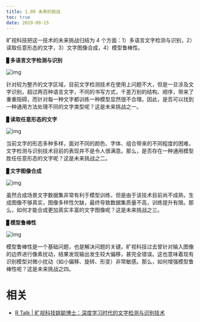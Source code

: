 ```yaml
---
title: 1.09 未来的挑战
toc: true
date: 2019-09-15
---
```

旷视科技把这一技术的未来挑战归结为 4 个方面：1）多语言文字检测与识别，2）读取任意形态的文字，3）文字图像合成，4）模型鲁棒性。

▊**多语言文字检测与识别**

![img](https://pic4.zhimg.com/80/v2-a7d35d15d77ac4d4e1694135976c0eff_hd.jpg)

针对较为整齐的文字区域，目前文字检测技术在使用上问题不大，但是一旦涉及文字识别，超过两百种语言文字，不同的书写方式，千差万别的结构、顺序，带来了重重阻碍，而针对每一种文字都训练一种模型显然很不合理。因此，是否可以找到一种通用方法处理不同的文字类型呢？这是未来挑战之一。

▊**读取任意形态的文字**

![img](https://pic2.zhimg.com/80/v2-4ed28c44b12718e02113dddf6abd38a1_hd.jpg)

当前文字的形态多种多样，面对不同的颜色、字体、组合带来的不同程度的困难，文字检测与识别技术目前的表现并不是令人很满意。那么，是否存在一种通用模型胜任任意形态的文字呢？这是未来挑战之二。

▊**文字图像合成**

![img](https://pic1.zhimg.com/80/v2-28d113f32518c67bfef9ef8b05dcd4c8_hd.jpg)

虽然合成场景文字数据集非常有利于模型训练，但是由于该技术目前尚不成熟，生成图像不够真实，图像多样性欠缺，最终导致数据集质量不高，训练提升有限。那么，如何才能合成更加真实丰富的文字图像呢？这是未来挑战之三。

▊**模型鲁棒性**

![img](https://pic1.zhimg.com/80/v2-85ad83b495da78b165aea784001c58bc_hd.jpg)

模型鲁棒性是一个基础问题，也是解决问题的关键。旷视科技过去曾针对输入图像的边界进行像素扰动，结果发现输出发生较大偏移，甚完全错误。这也意味着现有识别模型对微小扰动（如小偏移、旋转、形变）非常敏感。那么，如何增强模型鲁棒性呢？这是未来挑战之四。




# 相关

- [R Talk | 旷视科技姚聪博士：深度学习时代的文字检测与识别技术](https://zhuanlan.zhihu.com/p/51725259)
